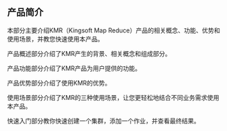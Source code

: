 ## 产品简介

本部分主要介绍KMR（Kingsoft Map Reduce）产品的相关概念、功能、优势和使用场景，并教您快速使用本产品。

产品概述部分介绍了KMR产生的背景、相关概念和组成部分。

产品功能部分介绍了KMR产品为用户提供的功能。

产品优势部分介绍了使用KMR的优势。

使用场景部分介绍了KMR的三种使用场景，让您更轻松地结合不同业务需求使用本产品。

快速入门部分教你快速创建一个集群，添加一个作业，并查看最终结果。



